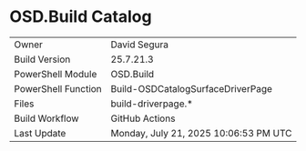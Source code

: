 ﻿# OSD.Build Catalog

| | |
|-|-|
| Owner | David Segura |
| Build Version | 25.7.21.3 |
| PowerShell Module | OSD.Build |
| PowerShell Function | Build-OSDCatalogSurfaceDriverPage |
| Files | build-driverpage.* |
| Build Workflow | GitHub Actions |
| Last Update | Monday, July 21, 2025 10:06:53 PM UTC |
